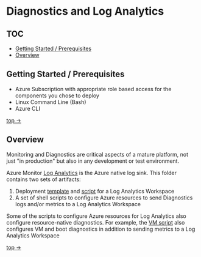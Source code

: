 # Diagnostics and Log Analytics

## TOC

- [Getting Started / Prerequisites](Getting-Started)
- [Overview](Overview)

## Getting Started / Prerequisites

- Azure Subscription with appropriate role based access for the components you chose to deploy
- Linux Command Line (Bash)
- Azure CLI

[top ->](#TOC)

## Overview
Monitoring and Diagnostics are critical aspects of a mature platform, not just "in production" but also in any development or test environment.

Azure Monitor [Log Analytics](https://docs.microsoft.com/azure/azure-monitor/log-query/get-started-portal) is the Azure native log sink. This folder contains two sets of artifacts:
1. Deployment [template](components/deploy.log-analytics-workspace.json) and [script](components/deploy.log-analytics-workspace.json) for a Log Analytics Workspace
2. A set of shell scripts to configure Azure resources to send Diagnostics logs and/or metrics to a Log Analytics Workspace

Some of the scripts to configure Azure resources for Log Analytics also configure resource-native diagnostics. For example, the [VM script](./components/diag.vm.sh) also configures VM and boot diagnostics in addition to sending metrics to a Log Analytics Workspace

[top ->](#TOC)
